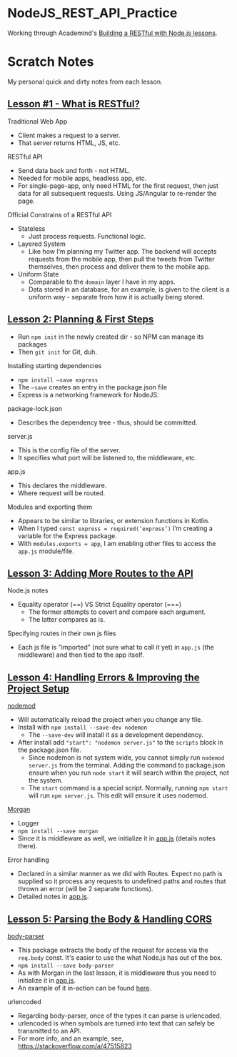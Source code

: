 # NodeJS_REST_API_Practice

Working through Academind's [Building a RESTful with Node.js lessons](https://youtube.com/playlist?list=PL55RiY5tL51q4D-B63KBnygU6opNPFk_q).

# Scratch Notes
My personal quick and dirty notes from each lesson.

## **[Lesson #1 - What is RESTful?](https://www.youtube.com/watch?v=0oXYLzuucwE&list=PL55RiY5tL51q4D-B63KBnygU6opNPFk_q&index=1)**
Traditional Web App
* Client makes a request to a server. 
* That server returns HTML, JS, etc.

RESTful API
* Send data back and forth - not HTML. 
* Needed for mobile apps, headless app, etc. 
* For single-page-app, only need HTML for the first request, then just data for all subsequent requests. Using JS/Angular to re-render the page. 

Official Constrains of a RESTful API
* Stateless
    * Just process requests. Functional logic. 
* Layered System
    * Like how I’m planning my Twitter app. The backend will accepts requests from the mobile app, then pull the tweets from Twitter themselves, then process and deliver them to the mobile app.
* Uniform State
    * Comparable to the `domain` layer I have in my apps. 
    * Data stored in an database, for an example, is given to the client is a uniform way - separate from how it is actually being stored. 


## **[Lesson 2: Planning & First Steps](https://www.youtube.com/watch?v=blQ60skPzl0&list=PL55RiY5tL51q4D-B63KBnygU6opNPFk_q&index=2)**
* Run `npm init` in the newly created dir - so NPM can manage its packages
* Then `git init` for Git, duh.

Installing starting dependencies
* `npm install —save express`
* The `—save` creates an entry in the package.json file
* Express is a networking framework for NodeJS.

package-lock.json
* Describes the dependency tree - thus, should be committed. 

server.js
* This is the config file of the server. 
* It specifies what port will be listened to, the middleware, etc.

app.js
* This declares the middleware.
* Where request will be routed.

Modules and exporting them
* Appears to be similar to libraries, or extension functions in Kotlin.
* When I typed `const express = required(‘express’)` I’m creating a variable for the Express package.
* With `modules.exports = app`, I am enabling other files to access the `app.js` module/file.

## **[Lesson 3: Adding More Routes to the API](https://www.youtube.com/watch?v=FV1Ugv1Temg&list=PL55RiY5tL51q4D-B63KBnygU6opNPFk_q&index=3)**
Node.js notes
* Equality operator (==) VS Strict Equality operator (===)
    * The former attempts to covert and compare each argument.
    * The latter compares as is.

Specifying routes in their own js files
* Each js file is "imported" (not sure what to call it yet) in `app.js` (the middleware) and then tied to the app itself.

## **[Lesson 4: Handling Errors & Improving the Project Setup](https://www.youtube.com/watch?v=UVAMha41dwo&list=PL55RiY5tL51q4D-B63KBnygU6opNPFk_q&index=4)**
[nodemod](https://github.com/remy/nodemon)
* Will automatically reload the project when you change any file.
* Install with `npm install --save-dev nodemon`
    * The `--save-dev` will install it as a development dependency.
* After install add `"start": "nodemon server.js"` to the `scripts` block in the package.json file.
    * Since nodemon is not system wide, you cannot simply run `nodemod server.js` from the terminal. Adding the command to package.json ensure when you run `node start` it will search within the project, not the system.
    * The `start` command is a special script. Normally, running `npm start` will run `npm server.js`. This edit will ensure it uses nodemod.
    
[Morgan](https://www.npmjs.com/package/morgan)
* Logger
* `npm install --save morgan`
* Since it is middleware as well, we initialize it in [app.js](https://github.com/DavidPrecopia/NodeJS_REST_API_Practice/blob/initial-set-up/app.js#L19) (details notes there).

Error handling
* Declared in a similar manner as we did with Routes. Expect no path is supplied so it process any requests to undefined paths and routes that thrown an error (will be 2 separate functions).
* Detailed notes in [app.js](https://github.com/DavidPrecopia/NodeJS_REST_API_Practice/blob/initial-set-up/app.js#L39).

## **[Lesson 5: Parsing the Body & Handling CORS](https://www.youtube.com/watch?v=zoSJ3bNGPp0&list=PL55RiY5tL51q4D-B63KBnygU6opNPFk_q&index=5)**
[body-parser](https://www.npmjs.com/package/body-parser)
* This package extracts the body of the request for access via the `req.body` const. It's easier to use the what Node.js has out of the box.
* `npm install --save body-parser`
* As with Morgan in the last lesson, it is middleware thus you need to initialize it in [app.js](https://github.com/DavidPrecopia/NodeJS_REST_API_Practice/blob/initial-set-up/app.js#L26).
* An example of it in-action can be found [here](https://github.com/DavidPrecopia/NodeJS_REST_API_Practice/blob/initial-set-up/api/routes/orders.js#L13).

urlencoded
* Regarding body-parser, once of the types it can parse is urlencoded.
* urlencoded is when symbols are turned into text that can safely be transmitted to an API.
* For more info, and an example, see, https://stackoverflow.com/a/47515823